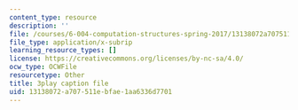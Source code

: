 ```yaml
---
content_type: resource
description: ''
file: /courses/6-004-computation-structures-spring-2017/13138072a707511ebfae1aa6336d7701_6mS1BHgm4u8.vtt
file_type: application/x-subrip
learning_resource_types: []
license: https://creativecommons.org/licenses/by-nc-sa/4.0/
ocw_type: OCWFile
resourcetype: Other
title: 3play caption file
uid: 13138072-a707-511e-bfae-1aa6336d7701
---
```

